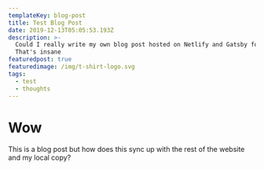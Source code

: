 ```yaml
---
templateKey: blog-post
title: Test Blog Post
date: 2019-12-13T05:05:53.193Z
description: >-
  Could I really write my own blog post hosted on Netlify and Gatsby for free?
  That's insane
featuredpost: true
featuredimage: /img/t-shirt-logo.svg
tags:
  - test
  - thoughts
---
```

# **Wow**

This is a blog post but how does this sync up with the rest of the website and my local copy?
